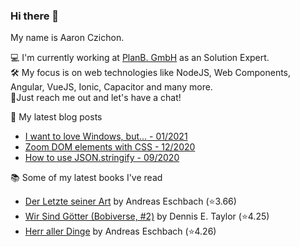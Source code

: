 ### Hi there 👋

My name is Aaron Czichon.

💻 I'm currently working at [PlanB. GmbH](https://github.com/planbgmbh) as an Solution Expert.    
🛠 My focus is on web technologies like NodeJS, Web Components, Angular, VueJS, Ionic, Capacitor and many more.    
🦜Just reach me out and let's have a chat!

📝 My latest blog posts
* [I want to love Windows, but... - 01/2021](https://aaronczichon.de/blog/i-want-to-love-windows-but/)
* [Zoom DOM elements with CSS - 12/2020](https://aaronczichon.de/blog/zoom-dom-elements-with-css/)
* [How to use JSON.stringify - 09/2020](https://aaronczichon.de/blog/how-to-use-json.stringif/)

📚 Some of my latest books I've read
<!-- GOODREADS-LIST:START -->
- [Der Letzte seiner Art](https://www.goodreads.com/review/show/4096436099?utm_medium=api&utm_source=rss) by Andreas Eschbach (⭐️3.66)
- [Wir Sind Götter (Bobiverse, #2)](https://www.goodreads.com/review/show/4039051734?utm_medium=api&utm_source=rss) by Dennis E. Taylor (⭐️4.25)
- [Herr aller Dinge](https://www.goodreads.com/review/show/3958092090?utm_medium=api&utm_source=rss) by Andreas Eschbach (⭐️4.26)
<!-- GOODREADS-LIST:END -->

<!--
**aaronczichon/aaronczichon** is a ✨ _special_ ✨ repository because its `README.md` (this file) appears on your GitHub profile.

Here are some ideas to get you started:

- 🔭 I’m currently working on ...
- 🌱 I’m currently learning ...
- 👯 I’m looking to collaborate on ...
- 🤔 I’m looking for help with ...
- 💬 Ask me about ...
- 📫 How to reach me: ...
- 😄 Pronouns: ...
- ⚡ Fun fact: ...
-->
